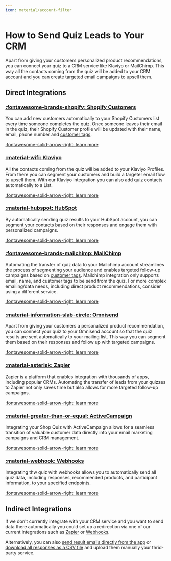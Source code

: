 ```yaml
---
icon: material/account-filter
---
```


# How to Send Quiz Leads to Your CRM

Apart from giving your customers personalized product recommendations, you can connect your quiz to a CRM service like Klaviyo or MailChimp. This way all the contacts coming from the quiz will be added to your CRM account and you can create targeted email campaigns to upsell them.

## Direct Integrations

### [:fontawesome-brands-shopify: Shopify Customers](https://docs.revenuehunt.com/how-to-guides/send-leads-to-shopify-customers/)

You can add new customers automatically to your Shopify Customers list every time someone completes the quiz. Once someone leaves their email in the quiz, their Shopify Customer profile will be updated with their name, email, phone number and [customer tags](https://docs.revenuehunt.com/reference/quiz-builder/#customer-tags).

[:fontawesome-solid-arrow-right: learn more](https://docs.revenuehunt.com/how-to-guides/send-leads-to-shopify-customers/)

### [:material-wifi: Klaviyo](https://docs.revenuehunt.com/how-to-guides/send-leads-to-klaviyo/)

All the contacts coming from the quiz will be added to your Klaviyo Profiles. From there you can segment your customers and build a targeter email flow to upsell them. With our Klaviyo integration you can also add quiz contacts automatically to a List. 

[:fontawesome-solid-arrow-right: learn more](https://docs.revenuehunt.com/how-to-guides/send-leads-to-klaviyo/)

### [:material-hubspot: HubSpot](https://docs.revenuehunt.com/how-to-guides/send-leads-to-hubspot/)

By automatically sending quiz results to your HubSpot account, you can segment your contacts based on their responses and engage them with personalized campaigns.

[:fontawesome-solid-arrow-right: learn more](https://docs.revenuehunt.com/how-to-guides/send-leads-to-hubspot/)

### [:fontawesome-brands-mailchimp: MailChimp](https://docs.revenuehunt.com/how-to-guides/send-leads-to-mailchimp/)

Automating the transfer of quiz data to your Mailchimp account streamlines the process of segmenting your audience and enables targeted follow-up campaigns based on [customer tags](https://docs.revenuehunt.com/reference/quiz-builder/#customer-tags). Mailchimp integration only supports email, name, and customer tags to be send from the quiz. For more complex emailing/data needs, including direct product recommendations, consider using a different service.

[:fontawesome-solid-arrow-right: learn more](https://docs.revenuehunt.com/how-to-guides/send-leads-to-mailchimp/)

### [:material-information-slab-circle: Omnisend](https://docs.revenuehunt.com/how-to-guides/send-leads-to-omnisend/)

Apart from giving your customers a personalized product recommendation, you can connect your quiz to your Omnisend account so that the quiz results are sent automatically to your mailing list. This way you can segment them based on their responses and follow up with targeted campaigns.

[:fontawesome-solid-arrow-right: learn more](https://docs.revenuehunt.com/how-to-guides/send-leads-to-omnisend/)

### [:material-asterisk: Zapier](https://docs.revenuehunt.com/how-to-guides/send-leads-to-zapier/)

Zapier is a platform that enables integration with thousands of apps, including popular CRMs. Automating the transfer of leads from your quizzes to Zapier not only saves time but also allows for more targeted follow-up campaigns.

[:fontawesome-solid-arrow-right: learn more](https://docs.revenuehunt.com/how-to-guides/send-leads-to-zapier/)

### [:material-greater-than-or-equal: ActiveCampaign](https://docs.revenuehunt.com/how-to-guides/send-leads-to-activecampaign/)

Integrating your Shop Quiz with ActiveCampaign allows for a seamless transition of valuable customer data directly into your email marketing campaigns and CRM management.

[:fontawesome-solid-arrow-right: learn more](https://docs.revenuehunt.com/how-to-guides/send-leads-to-activecampaign/)

### [:material-webhook: Webhooks](https://docs.revenuehunt.com/how-to-guides/send-leads-to-webhooks/)

Integrating thw quiz with webhooks allows you to automatically send all quiz data, including responses, recommended products, and participant information, to your specified endpoints.

[:fontawesome-solid-arrow-right: learn more](https://docs.revenuehunt.com/how-to-guides/send-leads-to-webhooks/)

## Indirect Integrations

If we don't currently integrate with your CRM service and you want to send data there automatically you could set up a redirection via one of our current integrations such as [Zapier](https://docs.revenuehunt.com/how-to-guides/send-leads-to-zapier/) or [Webhooks](https://docs.revenuehunt.com/how-to-guides/send-leads-to-webhooks/).

Alternatively, you can also [send result emails directly from the app](https://docs.revenuehunt.com/how-to-guides/send-result-emails/) or [download all responses as a CSV file](https://docs.revenuehunt.com/how-to-guides/download-quiz-responses/) and upload them manually your thrid-party service.